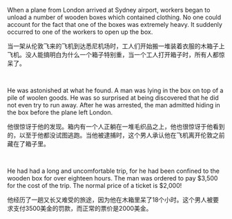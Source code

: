 When a plane from London arrived at Sydney airport, workers began to unload a number of wooden boxes which contained clothing. No one could account for the fact that one of the boxes was extremely heavy. It suddenly occurred to one of the workers to open up the box.

当一架从伦敦飞来的飞机到达悉尼机场时，工人们开始搬一堆装着衣服的木箱子上飞机。没人能搞明白为什么一个箱子特别重，当一个工人打开箱子时，所有人都惊呆了。

    

He was astonished at what he found. A man was lying in the box on top of a pile of woolen goods. He was so surprised at being discovered that he did not even try to run away. After he was arrested, the man admitted hiding in the box before the plane left London.

他很惊讶于他的发现。箱内有一个人正躺在一堆毛织品之上，他也很惊讶于他看到的，以至于他都没试图逃跑。当他被逮捕时，这个男人承认他在飞机离开伦敦之前藏在了箱子里。

    

He had had a long and uncomfortable trip, for he had been confined to the wooden box for over eighteen hours. The man was ordered to pay $3,500 for the cost of the trip. The normal price of a ticket is $2,000!

他经历了一趟又长又难受的旅途，因为他在木箱里呆了18个小时。这个男人被要求支付3500美金的罚款，而正常的票价是2000美金。
